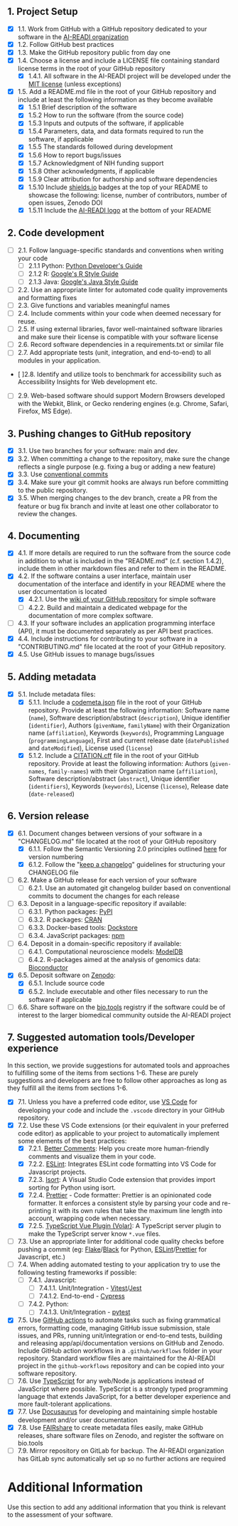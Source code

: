 ## 1. Project Setup

- [x] 1.1. Work from GitHub with a GitHub repository dedicated to your software in the [AI-READI organization](https://github.com/AI-READI)
- [x] 1.2. Follow GitHub best practices
- [x] 1.3. Make the GitHub repository public from day one
- [x] 1.4. Choose a license and include a LICENSE file containing standard license terms in the root of your GitHub repository
  - [x] 1.4.1. All software in the AI-READI project will be developed under the [MIT license](https://opensource.org/licenses/MIT) (unless exceptions)
- [x] 1.5. Add a README.md file in the root of your GitHub repository and include at least the following information as they become available
  - [x] 1.5.1 Brief description of the software
  - [x] 1.5.2 How to run the software (from the source code)
  - [x] 1.5.3 Inputs and outputs of the software, if applicable
  - [x] 1.5.4 Parameters, data, and data formats required to run the software, if applicable
  - [x] 1.5.5 The standards followed during development
  - [x] 1.5.6 How to report bugs/issues
  - [x] 1.5.7 Acknowledgment of NIH funding support
  - [x] 1.5.8 Other acknowledgments, if applicable
  - [x] 1.5.9 Clear attribution for authorship and software dependencies
  - [x] 1.5.10 Include [shields.io](https://shields.io) badges at the top of your README to showcase the following: license, number of contributors, number of open issues, Zenodo DOI
  - [x] 1.5.11 Include the [AI-READI logo](https://github.com/AI-READI/AI-READI-logo) at the bottom of your README

## 2. Code development

- [ ] 2.1. Follow language-specific standards and conventions when writing your code
  - [ ] 2.1.1 Python: [Python Developer's Guide](https://devguide.python.org/)
  - [ ] 2.1.2 R: [Google's R Style Guide](https://google.github.io/styleguide/Rguide.html)
  - [ ] 2.1.3 Java: [Google's Java Style Guide](https://google.github.io/styleguide/javaguide.html)
- [ ] 2.2. Use an appropriate linter for automated code quality improvements and formatting fixes
- [ ] 2.3. Give functions and variables meaningful names
- [ ] 2.4. Include comments within your code when deemed necessary for reuse.
- [ ] 2.5. If using external libraries, favor well-maintained software libraries and make sure their license is compatible with your software license
- [ ] 2.6. Record software dependencies in a requirements.txt or similar file
- [ ] 2.7. Add appropriate tests (unit, integration, and end-to-end) to all modules in your application.
- [ ]2.8. Identify and utilize tools to benchmark for accessibility such as Accessibility Insights for Web development etc.
- [ ] 2.9. Web-based software should support Modern Browsers developed with the Webkit, Blink, or Gecko rendering engines (e.g. Chrome, Safari, Firefox, MS Edge).

## 3. Pushing changes to GitHub repository

- [x] 3.1. Use two branches for your software: main and dev.
- [x] 3.2. When committing a change to the repository, make sure the change reflects a single purpose (e.g. fixing a bug or adding a new feature)
- [x] 3.3. Use [conventional commits](https://www.conventionalcommits.org/en/v1.0.0/#specification)
- [x] 3.4. Make sure your git commit hooks are always run before committing to the public repository.
- [x] 3.5. When merging changes to the dev branch, create a PR from the feature or bug fix branch and invite at least one other collaborator to review the changes.

## 4. Documenting

- [x] 4.1. If more details are required to run the software from the source code in addition to what is included in the "README.md" (c.f. section 1.4.2), include them in other markdown files and refer to them in the README.
- [x] 4.2. If the software contains a user interface, maintain user documentation of the interface and identify in your README where the user documentation is located
  - [x] 4.2.1. Use the [wiki of your GitHub repository](https://docs.github.com/en/communities/documenting-your-project-with-wikis/about-wikis) for simple software
  - [ ] 4.2.2. Build and maintain a dedicated webpage for the documentation of more complex software.
- [ ] 4.3. If your software includes an application programming interface (API), it must be documented separately as per API best practices.
- [x] 4.4. Include instructions for contributing to your software in a "CONTRIBUTING.md" file located at the root of your GitHub repository.
- [x] 4.5. Use GitHub issues to manage bugs/issues

## 5. Adding metadata

- [x] 5.1. Include metadata files:
  - [x] 5.1.1. Include a [codemeta.json](https://codemeta.github.io/) file in the root of your GitHub repository.
        Provide at least the following information: Software name (`name`), Software description/abstract (`description`), Unique identifier (`identifier`), Authors (`givenName`, `familyName`) with their Organization name (`affiliation`), Keywords (`keywords`), Programming Language (`programmingLanguage`), First and current release date (`datePublished` and `dateModified`), License used (`license`)
  - [x] 5.1.2. Include a [CITATION.cff](https://citation-file-format.github.io/) file in the root of your GitHub repository.
        Provide at least the following information: Authors (`given-names`, `family-names`) with their Organization name (`affiliation`), Software description/abstract (`abstract`), Unique identifier (`identifiers`), Keywords (`keywords`), License (`license`), Release date (`date-released`)

## 6. Version release

- [x] 6.1. Document changes between versions of your software in a "CHANGELOG.md" file located at the root of your GitHub repository
  - [x] 6.1.1. Follow the Semantic Versioning 2.0 principles outlined [here](https://semver.org) for version numbering
  - [x] 6.1.2. Follow the "[keep a changelog](https://keepachangelog.com/en/1.0.0/)" guidelines for structuring your CHANGELOG file
- [ ] 6.2. Make a GitHub release for each version of your software
  - [ ] 6.2.1. Use an automated git changelog builder based on conventional commits to document the changes for each release
- [ ] 6.3. Deposit in a language-specific repository if available:
  - [ ] 6.3.1. Python packages: [PyPI](https://pypi.org/)
  - [ ] 6.3.2. R packages: [CRAN](https://cran.r-project.org/)
  - [ ] 6.3.3. Docker-based tools: [Dockstore](https://dockstore.org/)
  - [ ] 6.3.4. JavaScript packages: [npm](https://www.npmjs.com/)
- [ ] 6.4. Deposit in a domain-specific repository if available:
  - [ ] 6.4.1. Computational neuroscience models: [ModelDB](https://senselab.med.yale.edu/ModelDB)
  - [ ] 6.4.2. R-packages aimed at the analysis of genomics data: [Bioconductor](https://www.bioconductor.org/)
- [x] 6.5. Deposit software on [Zenodo](https://zenodo.org/):
  - [x] 6.5.1. Include source code
  - [x] 6.5.2. Include executable and other files necessary to run the software if applicable
- [ ] 6.6. Share software on the [bio.tools](https://bio.tools/) registry if the software could be of interest to the larger biomedical community outside the AI-READI project

## 7. Suggested automation tools/Developer experience

In this section, we provide suggestions for automated tools and approaches to fulfilling some of the items from sections 1-6. These are purely suggestions and developers are free to follow other approaches as long as they fulfill all the items from sections 1-6.

- [x] 7.1. Unless you have a preferred code editor, use [VS Code](https://code.visualstudio.com/) for developing your code and include the `.vscode` directory in your GitHub repository.
- [x] 7.2. Use these VS Code extensions (or their equivalent in your preferred code editor) as applicable to your project to automatically implement some elements of the best practices:
  - [x] 7.2.1. [Better Comments](https://marketplace.visualstudio.com/items?itemName=aaron-bond.better-comments): Help you create more human-friendly comments and visualize them in your code.
  - [x] 7.2.2. [ESLint](https://marketplace.visualstudio.com/items?itemName=dbaeumer.vscode-eslint): Integrates ESLint code formatting into VS Code for Javascript projects.
  - [x] 7.2.3. [Isort](https://marketplace.visualstudio.com/items?itemName=ms-python.isort): A Visual Studio Code extension that provides import sorting for Python using isort.
  - [x] 7.2.4. [Prettier](https://marketplace.visualstudio.com/items?itemName=esbenp.prettier-vscode) - Code formatter: Prettier is an opinionated code formatter. It enforces a consistent style by parsing your code and re-printing it with its own rules that take the maximum line length into account, wrapping code when necessary.
  - [x] 7.2.5. [TypeScript Vue Plugin (Volar)](https://marketplace.visualstudio.com/items?itemName=Vue.vscode-typescript-vue-plugin): A TypeScript server plugin to make the TypeScript server know `*.vue` files.
- [ ] 7.3. Use an appropriate linter for additional code quality checks before pushing a commit (eg: [Flake](https://pypi.org/project/flake8/)/[Black](https://pypi.org/project/black/) for Python, [ESLint](https://marketplace.visualstudio.com/items?itemName=dbaeumer.vscode-eslint)/[Prettier](https://marketplace.visualstudio.com/items?itemName=esbenp.prettier-vscode) for Javascript, etc.)
- [ ] 7.4. When adding automated testing to your application try to use the following testing frameworks if possible:
  - [ ] 7.4.1. Javascript:
    - [ ] 7.4.1.1. Unit/Integration - [Vitest](https://vitest.dev/)/[Jest](https://jestjs.io/)
    - [ ] 7.4.1.2. End-to-end - [Cypress](https://www.cypress.io/)
  - [ ] 7.4.2. Python:
    - [ ] 7.4.1.3. Unit/Integration - [pytest](https://docs.pytest.org/en/7.2.x/)
- [x] 7.5. Use [GitHub actions](https://github.com/features/actions) to automate tasks such as fixing grammatical errors, formatting code, managing GitHub issue submission, stale issues, and PRs, running unit/integration or end-to-end tests, building and releasing app/api/documentation versions on GitHub and Zenodo. Include GitHub action workflows in a `.github/workflows` folder in your repository. Standard workflow files are maintained for the AI-READI project in the `github-workflows` repository and can be copied into your software repository.
- [ ] 7.6. Use [TypeScript](https://www.typescriptlang.org/) for any web/Node.js applications instead of JavaScript where possible. TypeScript is a strongly typed programming language that extends JavaScript, for a better developer experience and more fault-tolerant applications.
- [x] 7.7. Use [Docusaurus](https://docusaurus.io/) for developing and maintaining simple hostable development and/or user documentation
- [x] 7.8. Use [FAIRshare](https://docs.fairshareapp.io/docs/intro) to create metadata files easily, make GitHub releases, share software files on Zenodo, and register the software on bio.tools
- [ ] 7.9. Mirror repository on GitLab for backup. The AI-READI organization has GitLab sync automatically set up so no further actions are required

# Additional Information

Use this section to add any additional information that you think is relevant to the assessment of your software.
